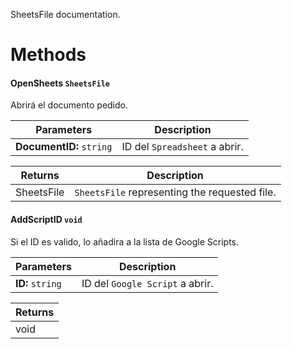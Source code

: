 SheetsFile documentation.

# Methods

#### **OpenSheets** `SheetsFile`

Abrirá el documento pedido.

| Parameters | Description |
|--|--|
| **DocumentID:** `string` | ID del `Spreadsheet` a abrir. |

| Returns | Description |
|--|--|
| SheetsFile | `SheetsFile` representing the requested file. |



#### **AddScriptID** `void`

Si el ID es valido, lo añadira a la lista de Google Scripts.

| Parameters | Description |
|--|--|
| **ID:** `string` | ID del `Google Script` a abrir. |

| Returns   |
|----|
| void   |
